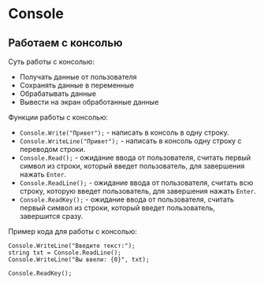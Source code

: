 # Console
## Работаем с консолью
Суть работы с консолью:
* Получать данные от пользователя
* Сохранять данные в переменные
* Обрабатывать данные
* Вывести на экран обработанные данные

Функции работы с консолью:
* `Console.Write("Привет");` - написать в консоль в одну строку.
* `Console.WriteLine("Привет");` - написать в консоль одну строку с переводом строки.
* `Console.Read();` - ожидание ввода от пользователя, считать первый символ из строки, который введет пользователь, для завершения нажать `Enter`.
* `Console.ReadLine();` - ожидание ввода от пользователя, считать всю строку, которую введет пользователь, для завершения нажать `Enter`.
* `Console.ReadKey();` - ожидание ввода от пользователя, считать первый символ из строки, который введет пользователь, завершится сразу.

Пример кода для работы с консолью:

    Console.WriteLine("Введите текст:");
    string txt = Console.ReadLine();
    Console.WriteLine("Вы ввели: {0}", txt);

    Console.ReadKey();